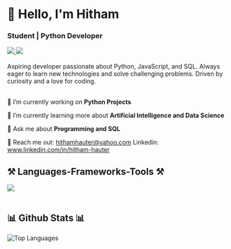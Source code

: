<h1 align="left">👋 Hello, I'm Hitham</h1>
<h3 align="left">Student | Python Developer</h3>

<div align="left"> 
  <a href="mailto:hithamhauter@yahoo.com" target="_blank">
    <img src="https://img.shields.io/badge/Gmail-D14836?style=for-the-badge&logo=gmail&logoColor=white" target="_blank" />
  </a> 
  <a href="https://github.com/hitham86" target="_blank">
    <img src="https://img.shields.io/badge/GitHub-181717?style=for-the-badge&logo=github&logoColor=white" target="_blank" />
  </a>
</div>

<br> 
Aspiring developer passionate about Python, JavaScript, and SQL. Always eager to learn new technologies and solve challenging problems. Driven by curiosity and a love for coding. <br>

<br> 

<div align="left">
 
 🔭 I’m currently working on **Python Projects**
 
 🌱 I’m currently learning more about **Artificial Intelligence and Data Science**

💬 Ask me about **Programming and SQL**

📧 Reach me out: hithamhauter@yahoo.com
Linkedin: www.linkedin.com/in/hitham-hauter

 </div>

<h2 align="left">⚒️ Languages-Frameworks-Tools ⚒️</h2>
<div align="left">
    <img src="https://skillicons.dev/icons?i=python,js,html,css,mysql,github,vscode" /><br>
</div>

<br/>

<h2 align="left">📊 Github Stats 📊</h2>


![Top Languages](https://github-readme-stats.vercel.app/api/top-langs/?username=hitham86&show_icons=true&theme=radical)

